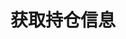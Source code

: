 ---
title: 获取持仓信息
position_number: 7
type: post
description: /v1/position/list
parameters:
    -
        name: symbol
        type: string
        mandatory: false
        default: N/A
        description: 交易对（不传时查询所有交易对的持仓信息）
        ranges:
left_code_blocks:
    -
        code_block: "public void getMarketConfig() {\r\n\tString text = HttpUtil.get(URL + \"/data/api/v1/getMarketConfig\");\r\n\tSystem.out.println(text);\r\n}"
        title: Java
        language: java
right_code_blocks:
    - code_block: |-
        {
          "error": {
            "code": "",
            "msg": ""
          },
          "msgInfo": "",
          "result": [
            {
              "autoMargin": false, //是否自动追加保证金
              "availableCloseSize": 0, //可平仓数量（张）
              "closeOrderSize": 0, //平仓挂单数量（张）
              "entryPrice": 0, //开仓均价
              "isolatedMargin": 0, //逐仓保证金
              "leverage": 0, //杠杆倍数
              "openOrderMarginFrozen": 0, //开仓订单保证金占用
              "positionSide": "", //持仓方向
              "positionSize": 0, //持仓数量（张）
              "positionType": "", //仓位类型
              "realizedProfit": 0, //已实现盈亏
              "symbol": "" //交易对
            }
          ],
          "returnCode": 0
        }
      title: Response
      language: json
---